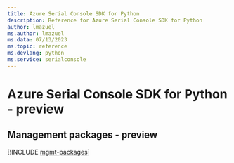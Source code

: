 ```yaml
---
title: Azure Serial Console SDK for Python
description: Reference for Azure Serial Console SDK for Python
author: lmazuel
ms.author: lmazuel
ms.data: 07/13/2023
ms.topic: reference
ms.devlang: python
ms.service: serialconsole
---
```

# Azure Serial Console SDK for Python - preview

## Management packages - preview
[!INCLUDE [mgmt-packages](serial-console-mgmt-index.md)]